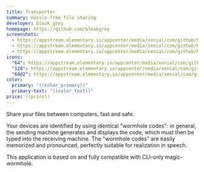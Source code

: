 ```yaml
---
title: Transporter
summary: Hassle-free file sharing
developer: bleak_grey
homepage: https://github.com/bleakgrey
screenshots:
  - https://appstream.elementary.io/appcenter/media/xenial/com/github/bleakgrey.transporter.desktop/FEAC20008C1E88E9E16FF42B8E6CF971/screenshots/image-1_orig.png
  - https://appstream.elementary.io/appcenter/media/xenial/com/github/bleakgrey.transporter.desktop/FEAC20008C1E88E9E16FF42B8E6CF971/screenshots/image-2_orig.png
  - https://appstream.elementary.io/appcenter/media/xenial/com/github/bleakgrey.transporter.desktop/FEAC20008C1E88E9E16FF42B8E6CF971/screenshots/image-3_orig.png
icons:
  "64": https://appstream.elementary.io/appcenter/media/xenial/com/github/bleakgrey.transporter.desktop/FEAC20008C1E88E9E16FF42B8E6CF971/icons/64x64/com.github.bleakgrey.transporter_com.github.bleakgrey.transporter.png
  "128": https://appstream.elementary.io/appcenter/media/xenial/com/github/bleakgrey.transporter.desktop/FEAC20008C1E88E9E16FF42B8E6CF971/icons/128x128/com.github.bleakgrey.transporter_com.github.bleakgrey.transporter.png
  "64@2": https://appstream.elementary.io/appcenter/media/xenial/com/github/bleakgrey.transporter.desktop/FEAC20008C1E88E9E16FF42B8E6CF971/icons/64x64@2/com.github.bleakgrey.transporter_com.github.bleakgrey.transporter.png
color:
  primary: "((color_primary))"
  primary-text: "((color_text))"
price: ((price))
---
```


<p>Share your files between computers, fast and safe.</p>
<p>Your devices are identified by using identical &quot;wormhole codes&quot;: in general, the sending machine generates and displays the code, which must then be typed into the receiving machine. The &quot;wormhole codes&quot; are easily memorized and pronounced, perfectly suitable for realization in speech.</p>
<p>This application is based on and fully compatible with CLI-only magic-wormhole.</p>